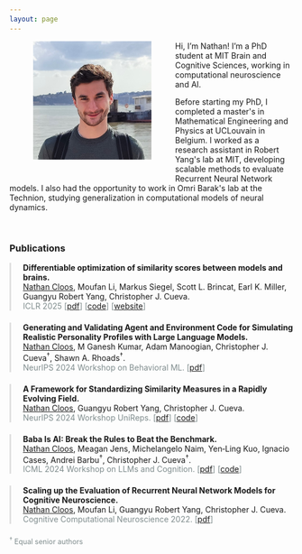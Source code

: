 ```yaml
---
layout: page
---
```


<img src="/assets/img/photo1.jpg" alt="photo" style="width: 15em; float: left; margin-left: 3em; margin-right: 3em; margin-bottom: 3em;" />

Hi, I’m Nathan! I’m a PhD student at MIT Brain and Cognitive Sciences, working in computational neuroscience and AI.

Before starting my PhD, I completed a master's in Mathematical Engineering and Physics at UCLouvain in Belgium. I worked as a research assistant in Robert Yang's lab at MIT, developing scalable methods to evaluate Recurrent Neural Network models. I also had the opportunity to work in Omri Barak's lab at the Technion, studying generalization in computational models of neural dynamics.
<br>
<br>

<div style="clear: both;"></div>

<h3>Publications</h3>

<ul class="publication-list">
  <li>
    <strong>Differentiable optimization of similarity scores between models and brains.</strong>
    <br>
    <u>Nathan Cloos</u>, Moufan Li, Markus Siegel, Scott L. Brincat, Earl K. Miller, Guangyu Robert Yang, Christopher J. Cueva. 
    <br><span class="presentation">ICLR 2025 [<a href="https://openreview.net/pdf?id=vWRwdmA3wU">pdf</a>] [<a href="https://github.com/nacloos/diffscore">code</a>] [<a href="https://nacloos.github.io/diffscore-site/">website</a>]</span>
  </li>

  
  <li>
    <strong>Generating and Validating Agent and Environment Code for Simulating Realistic Personality Profiles with Large Language Models.</strong>
    <br>
    <u>Nathan Cloos</u>, M Ganesh Kumar, Adam Manoogian, Christopher J. Cueva<sup>†</sup>, Shawn A. Rhoads<sup>†</sup>. 
    <br><span class="presentation">NeurIPS 2024 Workshop on Behavioral ML. [<a href="https://openreview.net/pdf?id=p3T9CtEu1S">pdf</a>]</span>
  </li>

  <li>
    <strong>A Framework for Standardizing Similarity Measures in a Rapidly Evolving Field.</strong>
    <br>
    <u>Nathan Cloos</u>, Guangyu Robert Yang, Christopher J. Cueva. 
    <br><span class="presentation">NeurIPS 2024 Workshop UniReps. [<a href="https://openreview.net/pdf?id=vyRAYoxUuA">pdf</a>] [<a href="https://github.com/nacloos/similarity-repository">code</a>]</span>
  </li>

  <li>
    <strong>Baba Is AI: Break the Rules to Beat the Benchmark.</strong>
    <br>
    <u>Nathan Cloos</u>, Meagan Jens, Michelangelo Naim, Yen‑Ling Kuo, Ignacio Cases, Andrei Barbu<sup>†</sup>, Christopher J. Cueva<sup>†</sup>. 
    <br><span class="presentation">ICML 2024 Workshop on LLMs and Cognition. [<a href="https://arxiv.org/pdf/2407.13729">pdf</a>] [<a href="https://github.com/nacloos/baba-is-ai">code</a>]</span>
  </li>

  <li>
    <strong>Scaling up the Evaluation of Recurrent Neural Network Models for Cognitive Neuroscience.</strong>
    <br>
    <u>Nathan Cloos</u>, Moufan Li, Guangyu Robert Yang, Christopher J. Cueva. 
    <br><span class="presentation">Cognitive Computational Neuroscience 2022. [<a href="https://dspace.mit.edu/bitstream/handle/1721.1/150417/0000456.pdf?sequence=2&isAllowed=y">pdf</a>]</span>
  </li>
</ul>

<p class="legend"><sup>†</sup> Equal senior authors</p>

<style>
  ul.publication-list {
    list-style-type: none;  /* Removes default bullet points */
    padding: 0;             /* Removes default padding */
  }

  ul.publication-list li {
    margin-bottom: 1.5em;  /* Adds spacing between each publication */
    padding-left: 1em;     /* Adds indentation to the text */
    border-left: 3px solid #e0e0e0;  /* Adds a vertical border to the left for emphasis */
    padding-left: 1.5em;
  }

  ul.publication-list li em {
    font-style: italic;
    color: #2980b9;  /* Sets color for publication titles */
  }


  ul.publication-list li span.presentation {
    display: block;
    color: #7f8c8d;  /* Sets color for presentation details */
  }

  .legend {
    font-size: 0.9em;
    color: #7f8c8d;
    margin-top: 1em;
  }
</style>
